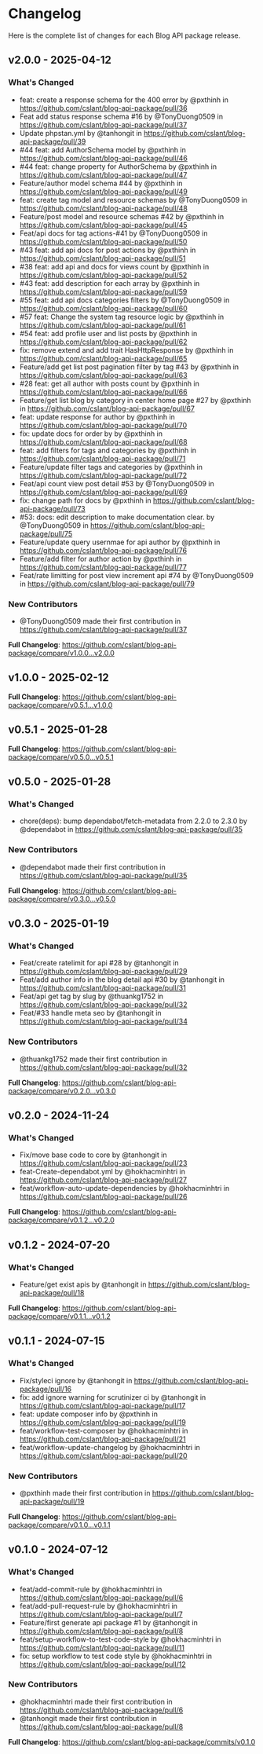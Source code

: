 # Changelog

Here is the complete list of changes for each Blog API package release.

## v2.0.0 - 2025-04-12

### What's Changed

* feat: create a response schema for the 400 error by @pxthinh in https://github.com/cslant/blog-api-package/pull/36
* Feat add status response schema #16 by @TonyDuong0509 in https://github.com/cslant/blog-api-package/pull/37
* Update phpstan.yml by @tanhongit in https://github.com/cslant/blog-api-package/pull/39
* #44 feat: add AuthorSchema model by @pxthinh in https://github.com/cslant/blog-api-package/pull/46
* #44 feat: change property for AuthorSchema by @pxthinh in https://github.com/cslant/blog-api-package/pull/47
* Feature/author model schema #44 by @pxthinh in https://github.com/cslant/blog-api-package/pull/49
* feat: create tag model and resource schemas by @TonyDuong0509 in https://github.com/cslant/blog-api-package/pull/48
* Feature/post model and resource schemas #42 by @pxthinh in https://github.com/cslant/blog-api-package/pull/45
* Feat/api docs for tag actions-#41 by @TonyDuong0509 in https://github.com/cslant/blog-api-package/pull/50
* #43 feat: add api docs for post actions by @pxthinh in https://github.com/cslant/blog-api-package/pull/51
* #38 feat: add api and docs for views count by @pxthinh in https://github.com/cslant/blog-api-package/pull/52
* #43 feat: add description for each array by @pxthinh in https://github.com/cslant/blog-api-package/pull/59
* #55 feat: add api docs categories filters by @TonyDuong0509 in https://github.com/cslant/blog-api-package/pull/60
* #57 feat: Change the system tag resource logic by @pxthinh in https://github.com/cslant/blog-api-package/pull/61
* #54 feat: add profile user and list posts by @pxthinh in https://github.com/cslant/blog-api-package/pull/62
* fix: remove extend and add trait HasHttpResponse by @pxthinh in https://github.com/cslant/blog-api-package/pull/65
* Feature/add get list post pagination filter by tag #43 by @pxthinh in https://github.com/cslant/blog-api-package/pull/63
* #28 feat: get all author with posts count by @pxthinh in https://github.com/cslant/blog-api-package/pull/66
* Feature/get list blog by category in center home page #27 by @pxthinh in https://github.com/cslant/blog-api-package/pull/67
* feat: update response for author by @pxthinh in https://github.com/cslant/blog-api-package/pull/70
* fix: update docs for order by by @pxthinh in https://github.com/cslant/blog-api-package/pull/68
* feat: add filters for tags and categories by @pxthinh in https://github.com/cslant/blog-api-package/pull/71
* Feature/update filter tags and categories by @pxthinh in https://github.com/cslant/blog-api-package/pull/72
* Feat/api count view post detail #53 by @TonyDuong0509 in https://github.com/cslant/blog-api-package/pull/69
* fix: change path for docs by @pxthinh in https://github.com/cslant/blog-api-package/pull/73
* #53: docs: edit description to make documentation clear. by @TonyDuong0509 in https://github.com/cslant/blog-api-package/pull/75
* Feature/update query usernmae for api author by @pxthinh in https://github.com/cslant/blog-api-package/pull/76
* Feature/add filter for author action by @pxthinh in https://github.com/cslant/blog-api-package/pull/77
* Feat/rate limitting for post view increment api #74 by @TonyDuong0509 in https://github.com/cslant/blog-api-package/pull/79

### New Contributors

* @TonyDuong0509 made their first contribution in https://github.com/cslant/blog-api-package/pull/37

**Full Changelog**: https://github.com/cslant/blog-api-package/compare/v1.0.0...v2.0.0

## v1.0.0 - 2025-02-12

**Full Changelog**: https://github.com/cslant/blog-api-package/compare/v0.5.1...v1.0.0

## v0.5.1 - 2025-01-28

**Full Changelog**: https://github.com/cslant/blog-api-package/compare/v0.5.0...v0.5.1

## v0.5.0 - 2025-01-28

### What's Changed

* chore(deps): bump dependabot/fetch-metadata from 2.2.0 to 2.3.0 by @dependabot in https://github.com/cslant/blog-api-package/pull/35

### New Contributors

* @dependabot made their first contribution in https://github.com/cslant/blog-api-package/pull/35

**Full Changelog**: https://github.com/cslant/blog-api-package/compare/v0.3.0...v0.5.0

## v0.3.0 - 2025-01-19

### What's Changed

* Feat/create ratelimit for api #28 by @tanhongit in https://github.com/cslant/blog-api-package/pull/29
* Feat/add author info in the blog detail api #30 by @tanhongit in https://github.com/cslant/blog-api-package/pull/31
* Feat/api get tag by slug by @thuankg1752 in https://github.com/cslant/blog-api-package/pull/32
* Feat/#33 handle meta seo by @tanhongit in https://github.com/cslant/blog-api-package/pull/34

### New Contributors

* @thuankg1752 made their first contribution in https://github.com/cslant/blog-api-package/pull/32

**Full Changelog**: https://github.com/cslant/blog-api-package/compare/v0.2.0...v0.3.0

## v0.2.0 - 2024-11-24

### What's Changed

* Fix/move base code to core by @tanhongit in https://github.com/cslant/blog-api-package/pull/23
* feat-Create-dependabot.yml by @hokhacminhtri in https://github.com/cslant/blog-api-package/pull/27
* feat/workflow-auto-update-dependencies by @hokhacminhtri in https://github.com/cslant/blog-api-package/pull/26

**Full Changelog**: https://github.com/cslant/blog-api-package/compare/v0.1.2...v0.2.0

## v0.1.2 - 2024-07-20

### What's Changed

* Feature/get exist apis by @tanhongit in https://github.com/cslant/blog-api-package/pull/18

**Full Changelog**: https://github.com/cslant/blog-api-package/compare/v0.1.1...v0.1.2

## v0.1.1 - 2024-07-15

### What's Changed

* Fix/styleci ignore by @tanhongit in https://github.com/cslant/blog-api-package/pull/16
* fix: add ignore warning for scrutinizer ci by @tanhongit in https://github.com/cslant/blog-api-package/pull/17
* feat: update composer info by @pxthinh in https://github.com/cslant/blog-api-package/pull/19
* feat/workflow-test-composer by @hokhacminhtri in https://github.com/cslant/blog-api-package/pull/21
* feat/workflow-update-changelog by @hokhacminhtri in https://github.com/cslant/blog-api-package/pull/20

### New Contributors

* @pxthinh made their first contribution in https://github.com/cslant/blog-api-package/pull/19

**Full Changelog**: https://github.com/cslant/blog-api-package/compare/v0.1.0...v0.1.1

## v0.1.0 - 2024-07-12

### What's Changed

* feat/add-commit-rule by @hokhacminhtri in https://github.com/cslant/blog-api-package/pull/6
* feat/add-pull-request-rule by @hokhacminhtri in https://github.com/cslant/blog-api-package/pull/7
* Feature/first generate api package #1 by @tanhongit in https://github.com/cslant/blog-api-package/pull/8
* feat/setup-workflow-to-test-code-style by @hokhacminhtri in https://github.com/cslant/blog-api-package/pull/11
* fix: setup workflow to test code style by @hokhacminhtri in https://github.com/cslant/blog-api-package/pull/12

### New Contributors

* @hokhacminhtri made their first contribution in https://github.com/cslant/blog-api-package/pull/6
* @tanhongit made their first contribution in https://github.com/cslant/blog-api-package/pull/8

**Full Changelog**: https://github.com/cslant/blog-api-package/commits/v0.1.0
